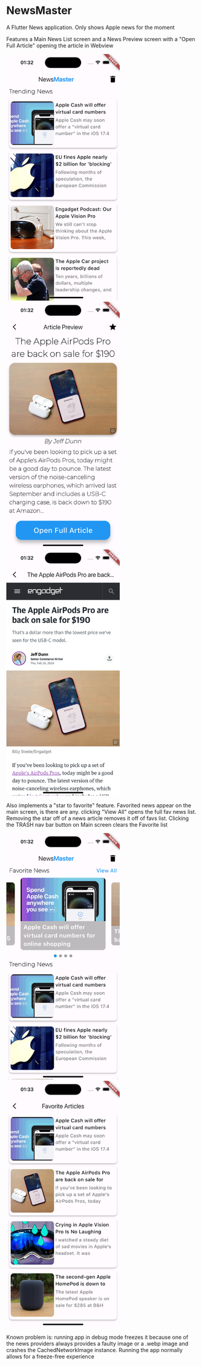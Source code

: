 # NewsMaster

A Flutter News application. Only shows Apple news for the moment

Features a Main News List screen and a News Preview screen with a "Open Full Article" opening the article in Webview

<p float="left">
  <img src="screenshots/NewsMain.png" width="300" />
  <img src="screenshots/NewsPreview.png" width="300" />
  <img src="screenshots/OpenInBrowser.png" width="300" />
</p>

Also implements a "star to favorite" feature. Favorited news appear on the main screen, is there are any. clicking "View All" opens the full fav news list. Removing the star off of a news article removes it off of favs list. Clicking the TRASH nav bar button on Main screen clears the Favorite list

<p float="left">
  <img src="screenshots/NewsMainFavs.png" width="300" />
  <img src="screenshots/NewsFavs.png" width="300" />
</p>

Known problem is: running app in debug mode freezes it because one of the news providers always provides a faulty image or a .webp image and crashes the CachedNetworkImage instance. Running the app normally allows for a freeze-free experience
